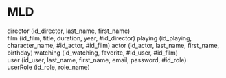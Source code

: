 # MLD

director (id_director, last_name, first_name)   
film (id_film, title, duration, year, #id_director)
playing (id_playing, character_name, #id_actor, #id_film) 
actor (id_actor, last_name, first_name, birthday)
watching (id_watching, favorite, #id_user, #id_film)  
user (id_user, last_name, first_name, email, password, #id_role)  
userRole (id_role, role_name)